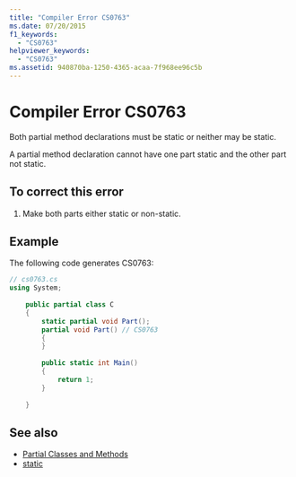 ```yaml
---
title: "Compiler Error CS0763"
ms.date: 07/20/2015
f1_keywords: 
  - "CS0763"
helpviewer_keywords: 
  - "CS0763"
ms.assetid: 940870ba-1250-4365-acaa-7f968ee96c5b
---
```

# Compiler Error CS0763
Both partial method declarations must be static or neither may be static.  
  
 A partial method declaration cannot have one part static and the other part not static.  
  
## To correct this error  
  
1. Make both parts either static or non-static.  
  
## Example  
 The following code generates CS0763:  
  
```csharp  
// cs0763.cs  
using System;  
  
    public partial class C  
    {  
        static partial void Part();  
        partial void Part() // CS0763  
        {  
        }  
  
        public static int Main()  
        {  
            return 1;  
        }  
  
    }  
```  
  
## See also

- [Partial Classes and Methods](../programming-guide/classes-and-structs/partial-classes-and-methods.md)
- [static](../language-reference/keywords/static.md)
